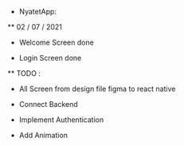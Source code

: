 * NyatetApp:

** 02 / 07 / 2021

- Welcome Screen done

- Login Screen done

** TODO :

- All Screen from design file figma to react native

- Connect Backend

- Implement Authentication

- Add Animation
